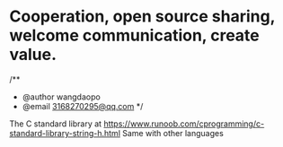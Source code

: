 # Cooperation, open source sharing, welcome communication, create value.
/**
 * @author wangdaopo
 * @email 3168270295@qq.com
 */



The C standard library at  https://www.runoob.com/cprogramming/c-standard-library-string-h.html
Same with other languages
